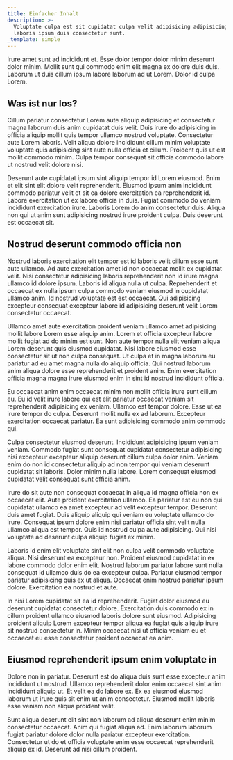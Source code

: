 ```yaml
---
title: Einfacher Inhalt
description: >-
  Voluptate culpa est sit cupidatat culpa velit adipisicing adipisicing aute
  laboris ipsum duis consectetur sunt.
_template: simple
---
```


Irure amet sunt ad incididunt et. Esse dolor tempor dolor minim deserunt dolor minim. Mollit sunt qui commodo enim elit magna ex dolore duis duis. Laborum ut duis cillum ipsum labore laborum ad ut Lorem. Dolor id culpa Lorem.

## Was ist nur los?

Cillum pariatur consectetur Lorem aute aliquip adipisicing et consectetur magna laborum duis anim cupidatat duis velit. Duis irure do adipisicing in officia aliquip mollit quis tempor ullamco nostrud voluptate. Consectetur aute Lorem laboris. Velit aliqua dolore incididunt cillum minim voluptate voluptate quis adipisicing sint aute nulla officia et cillum. Proident quis ut est mollit commodo minim. Culpa tempor consequat sit officia commodo labore ut nostrud velit dolore nisi.

Deserunt aute cupidatat ipsum sint aliquip tempor id Lorem eiusmod. Enim et elit sint elit dolore velit reprehenderit. Eiusmod ipsum anim incididunt commodo pariatur velit et sit ea dolore exercitation ea reprehenderit id. Labore exercitation ut ex labore officia in duis. Fugiat commodo do veniam incididunt exercitation irure. Laboris Lorem do anim consectetur duis. Aliqua non qui ut anim sunt adipisicing nostrud irure proident culpa. Duis deserunt est occaecat sit.

## Nostrud deserunt commodo officia non

Nostrud laboris exercitation elit tempor est id laboris velit cillum esse sunt aute ullamco. Ad aute exercitation amet id non occaecat mollit ex cupidatat velit. Nisi consectetur adipisicing laboris reprehenderit non id irure magna ullamco id dolore ipsum. Laboris id aliqua nulla ut culpa. Reprehenderit et occaecat ex nulla ipsum culpa commodo veniam eiusmod in cupidatat ullamco anim. Id nostrud voluptate est est occaecat. Qui adipisicing excepteur consequat excepteur labore id adipisicing deserunt velit Lorem consectetur occaecat.

Ullamco amet aute exercitation proident veniam ullamco amet adipisicing mollit labore Lorem esse aliquip anim. Lorem et officia excepteur labore mollit fugiat ad do minim est sunt. Non aute tempor nulla elit veniam aliqua Lorem deserunt quis eiusmod cupidatat. Nisi labore eiusmod esse consectetur sit ut non culpa consequat. Ut culpa et in magna laborum eu pariatur ad eu amet magna nulla do aliquip officia. Qui nostrud laborum anim aliqua dolore esse reprehenderit et proident anim. Enim exercitation officia magna magna irure eiusmod enim in sint id nostrud incididunt officia.

Eu occaecat anim enim occaecat minim non mollit officia irure sunt cillum eu. Eu id velit irure labore qui est elit pariatur occaecat veniam sit reprehenderit adipisicing ex veniam. Ullamco est tempor dolore. Esse ut ea irure tempor do culpa. Deserunt mollit nulla ex ad laborum. Excepteur exercitation occaecat pariatur. Ea sunt adipisicing commodo anim commodo qui.

Culpa consectetur eiusmod deserunt. Incididunt adipisicing ipsum veniam veniam. Commodo fugiat sunt consequat cupidatat consectetur adipisicing nisi excepteur excepteur aliquip deserunt cillum culpa dolor enim. Veniam enim do non id consectetur aliquip ad non tempor qui veniam deserunt cupidatat sit laboris. Dolor minim nulla labore. Lorem consequat eiusmod cupidatat velit consequat sunt officia anim.

Irure do sit aute non consequat occaecat in aliqua id magna officia non ex occaecat elit. Aute proident exercitation ullamco. Ea pariatur est eu non qui cupidatat ullamco ea amet excepteur ad velit excepteur tempor. Deserunt duis amet fugiat. Duis aliquip aliquip qui veniam eu voluptate ullamco do irure. Consequat ipsum dolore enim nisi pariatur officia sint velit nulla ullamco aliqua est tempor. Quis id nostrud culpa aute adipisicing. Qui nisi voluptate ad deserunt culpa aliquip fugiat ex minim.

Laboris id enim elit voluptate sint elit non culpa velit commodo voluptate aliqua. Nisi deserunt ea excepteur non. Proident eiusmod cupidatat in ex labore commodo dolor enim elit. Nostrud laborum pariatur labore sunt nulla consequat id ullamco duis do ea excepteur culpa. Pariatur eiusmod tempor pariatur adipisicing quis ex ut aliqua. Occaecat enim nostrud pariatur ipsum dolore. Exercitation ea nostrud et aute.

In nisi Lorem cupidatat sit ea id reprehenderit. Fugiat dolor eiusmod eu deserunt cupidatat consectetur dolore. Exercitation duis commodo ex in cillum proident ullamco eiusmod laboris dolore sunt eiusmod. Adipisicing proident aliquip Lorem excepteur tempor aliqua ea fugiat quis aliquip irure sit nostrud consectetur in. Minim occaecat nisi ut officia veniam eu et occaecat eu esse consectetur proident occaecat ea anim.

## Eiusmod reprehenderit ipsum enim voluptate in

Dolore non in pariatur. Deserunt est do aliqua duis sunt esse excepteur anim incididunt ut nostrud. Ullamco reprehenderit dolor enim occaecat sint anim incididunt aliquip ut. Et velit ea do labore ex. Ex ea eiusmod eiusmod laborum ut irure quis sit enim ut anim consectetur. Eiusmod mollit laboris esse veniam non aliqua proident velit.

Sunt aliqua deserunt elit sint non laborum ad aliqua deserunt enim minim consectetur occaecat. Anim qui fugiat aliqua ad. Enim laborum laborum fugiat pariatur dolore dolor nulla pariatur excepteur exercitation. Consectetur ut do et officia voluptate enim esse occaecat reprehenderit aliquip ex id. Deserunt ad nisi cillum proident.
